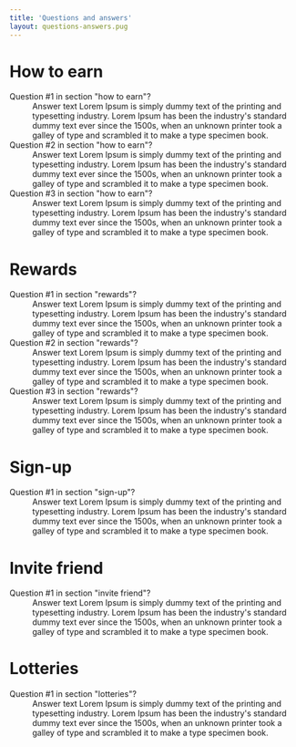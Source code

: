 ```yaml
---
title: 'Questions and answers'
layout: questions-answers.pug
---
```


# How to earn

<dl>
    <dt>Question #1 in section "how to earn"?</dt>
    <dd>Answer text Lorem Ipsum is simply dummy text of the printing and typesetting industry. Lorem Ipsum has been the industry's standard dummy text ever since the 1500s, when an unknown printer took a galley of type and scrambled it to make a type specimen book.</dt>
    <dt>Question #2 in section "how to earn"?</dt>
    <dd>Answer text Lorem Ipsum is simply dummy text of the printing and typesetting industry. Lorem Ipsum has been the industry's standard dummy text ever since the 1500s, when an unknown printer took a galley of type and scrambled it to make a type specimen book.</dd>
    <dt>Question #3 in section "how to earn"?</dt>
    <dd>Answer text Lorem Ipsum is simply dummy text of the printing and typesetting industry. Lorem Ipsum has been the industry's standard dummy text ever since the 1500s, when an unknown printer took a galley of type and scrambled it to make a type specimen book.</dd>
</dl>

# Rewards

<dl>
    <dt>Question #1 in section "rewards"?</dt>
    <dd>Answer text Lorem Ipsum is simply dummy text of the printing and typesetting industry. Lorem Ipsum has been the industry's standard dummy text ever since the 1500s, when an unknown printer took a galley of type and scrambled it to make a type specimen book.</dd>
    <dt>Question #2 in section "rewards"?</dt>
    <dd>Answer text Lorem Ipsum is simply dummy text of the printing and typesetting industry. Lorem Ipsum has been the industry's standard dummy text ever since the 1500s, when an unknown printer took a galley of type and scrambled it to make a type specimen book.</dd>
    <dt>Question #3 in section "rewards"?</dt>
    <dd>Answer text Lorem Ipsum is simply dummy text of the printing and typesetting industry. Lorem Ipsum has been the industry's standard dummy text ever since the 1500s, when an unknown printer took a galley of type and scrambled it to make a type specimen book.</dd>
</dl>

# Sign-up

<dl>
    <dt>Question #1 in section "sign-up"?</dt>
    <dd>Answer text Lorem Ipsum is simply dummy text of the printing and typesetting industry. Lorem Ipsum has been the industry's standard dummy text ever since the 1500s, when an unknown printer took a galley of type and scrambled it to make a type specimen book.</dd>
</dl>

# Invite friend

<dl>
    <dt>Question #1 in section "invite friend"?</dt>
    <dd>Answer text Lorem Ipsum is simply dummy text of the printing and typesetting industry. Lorem Ipsum has been the industry's standard dummy text ever since the 1500s, when an unknown printer took a galley of type and scrambled it to make a type specimen book.</dd>
</dl>

# Lotteries

<dl>
    <dt>Question #1 in section "lotteries"?</dt>
    <dd>Answer text Lorem Ipsum is simply dummy text of the printing and typesetting industry. Lorem Ipsum has been the industry's standard dummy text ever since the 1500s, when an unknown printer took a galley of type and scrambled it to make a type specimen book.</dd>
</dl>